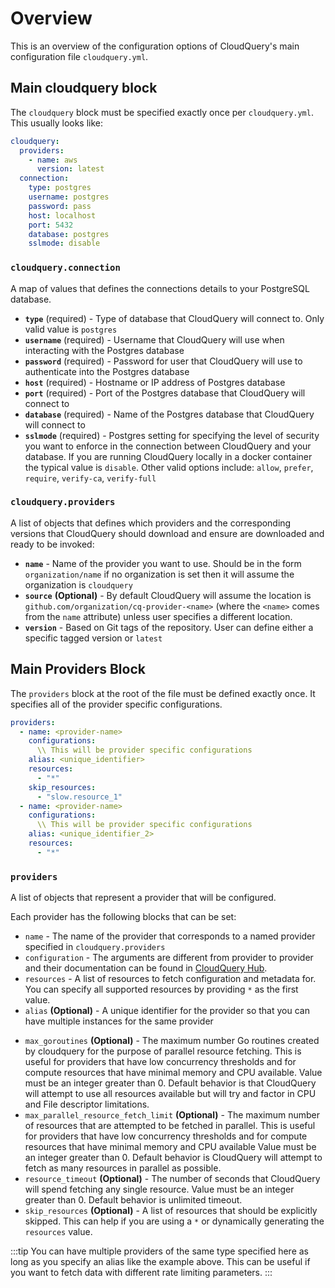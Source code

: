 # Overview

This is an overview of the configuration options of CloudQuery's main configuration file `cloudquery.yml`.

## Main cloudquery block

The `cloudquery` block must be specified exactly once per `cloudquery.yml`. This usually looks like:

```yml
cloudquery:
  providers:
    - name: aws
      version: latest
  connection:
    type: postgres
    username: postgres
    password: pass
    host: localhost
    port: 5432
    database: postgres
    sslmode: disable

```

### `cloudquery.connection`

A map of values that defines the connections details to your PostgreSQL database.

* **`type`** (required) - Type of database that CloudQuery will connect to. Only valid value is `postgres`
* **`username`** (required) - Username that CloudQuery will use when interacting with the Postgres database
* **`password`** (required) - Password for user that CloudQuery will use to authenticate into the Postgres database
* **`host`** (required) - Hostname or IP address of Postgres database
* **`port`** (required) - Port of the Postgres database that CloudQuery will connect to
* **`database`** (required) - Name of the Postgres database that CloudQuery will connect to
* **`sslmode`** (required) - Postgres setting for specifying the level of security you want to enforce in the connection between CloudQuery and your database. If you are running CloudQuery locally in a docker container the typical value is `disable`. Other valid options include: `allow`, `prefer`, `require`, `verify-ca`, `verify-full`

### `cloudquery.providers`

A list of objects that defines which providers and the corresponding versions that CloudQuery should download and ensure are downloaded and ready to be invoked:

* **`name`** - Name of the provider you want to use. Should be in the form `organization/name` if no organization is set then it will assume the organization is `cloudquery`  
* **`source`** **(Optional)** - By default CloudQuery will assume the location is `github.com/organization/cq-provider-<name>` (where the `<name>` comes from the `name` attribute)  unless user specifies a different location.
* **`version`** - Based on Git tags of the repository. User can define either a specific tagged version or `latest`

## Main Providers Block

The `providers` block at the root of the file must be defined exactly once. It specifies all of the provider specific configurations.

```yml
providers:
  - name: <provider-name>
    configurations:
      \\ This will be provider specific configurations
    alias: <unique_identifier>
    resources:
      - "*"
    skip_resources:
      - "slow.resource_1"
  - name: <provider-name>
    configurations:
      \\ This will be provider specific configurations
    alias: <unique_identifier_2>
    resources:
      - "*"
```

### `providers`

A list of objects that represent a provider that will be configured.

Each provider has the following blocks that can be set:

* `name` - The name of the provider that corresponds to a named provider specified in `cloudquery.providers`
* `configuration` - The arguments are different from provider to provider and their documentation can be found in [CloudQuery Hub](https://hub.cloudquery.io).
* `resources` - A list of resources to fetch configuration and metadata for. You can specify all supported resources by providing `*` as the first value.
* `alias` **(Optional)** - A unique identifier for the provider so that you can have multiple instances for the same provider
<!-- * `env` **(Optional)** -  -->
* `max_goroutines` **(Optional)** - The maximum number Go routines created by cloudquery for the purpose of parallel resource fetching. This is useful for providers that have low concurrency thresholds and for compute resources that have minimal memory and CPU available. Value must be an integer greater than 0. Default behavior is that CloudQuery will attempt to use all resources available but will try and factor in CPU and File descriptor limitations.
* `max_parallel_resource_fetch_limit` **(Optional)** - The maximum number of resources that are attempted to be fetched in parallel. This is useful for providers that have low concurrency thresholds and for compute resources that have minimal memory and CPU available Value must be an integer greater than 0. Default behavior is CloudQuery will attempt to fetch as many resources in parallel as possible.
* `resource_timeout` **(Optional)** - The number of seconds that CloudQuery will spend fetching any single resource. Value must be an integer greater than 0. Default behavior is unlimited timeout.
* `skip_resources` **(Optional)** - A list of resources that should be explicitly skipped. This can help if you are using a `*` or dynamically generating the `resources` value.

:::tip
You can have multiple providers of the same type specified here as long as you specify an alias like the example above. This can be useful if you want to fetch data with different rate limiting parameters.
:::
